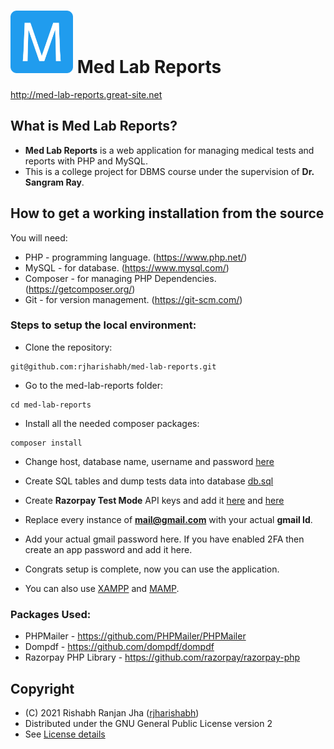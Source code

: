 # <img src='imgs/icons/logo.png' height='100' width='100'> Med Lab Reports
http://med-lab-reports.great-site.net

## What is Med Lab Reports?
* **Med Lab Reports** is a web application for managing medical tests and reports with PHP and MySQL.
* This is a college project for DBMS course under the supervision of **Dr. Sangram Ray**.

## How to get a working installation from the source
You will need:
* PHP - programming language. (https://www.php.net/)
* MySQL - for database. (https://www.mysql.com/)
* Composer - for managing PHP Dependencies. (https://getcomposer.org/)
* Git - for version management. (https://git-scm.com/)

### Steps to setup the local environment:
* Clone the repository:
```
git@github.com:rjharishabh/med-lab-reports.git
```

* Go to the med-lab-reports folder:
```
cd med-lab-reports
```

* Install all the needed composer packages:
```
composer install
```

* Change host, database name, username and password [here](https://github.com/rjharishabh/med-lab-reports/blob/a36a3dbb6e62f0fe466bf5483f4be062b71896b4/db/connect_db.php#L2)

* Create SQL tables and dump tests data into database [db.sql](https://github.com/rjharishabh/med-lab-reports/blob/a36a3dbb6e62f0fe466bf5483f4be062b71896b4/sql/db.sql#L1-L55)

* Create **Razorpay Test Mode**  API keys and add it [here](https://github.com/rjharishabh/med-lab-reports/blob/a36a3dbb6e62f0fe466bf5483f4be062b71896b4/checkout.php#L19-L20) and [here](https://github.com/rjharishabh/med-lab-reports/blob/a36a3dbb6e62f0fe466bf5483f4be062b71896b4/db/payment-completed.php#L14-L15)

* Replace every instance of **mail@gmail.com** with your actual **gmail Id**.

* Add your actual gmail password here. If you have enabled 2FA then create an app password and add it here.
* Congrats setup is complete, now you can use the application.

* You can also use [XAMPP](https://www.apachefriends.org/index.html) and [MAMP](https://www.mamp.info/en/windows/).

### Packages Used:
* PHPMailer - https://github.com/PHPMailer/PHPMailer
* Dompdf - https://github.com/dompdf/dompdf
* Razorpay PHP Library - https://github.com/razorpay/razorpay-php

## Copyright
* (C) 2021 Rishabh Ranjan Jha ([rjharishabh](https://github.com/rjharishabh))
* Distributed under the GNU General Public License version 2
* See [License details](https://github.com/rjharishabh/med-lab-reports/blob/a36a3dbb6e62f0fe466bf5483f4be062b71896b4/LICENSE#L1)
